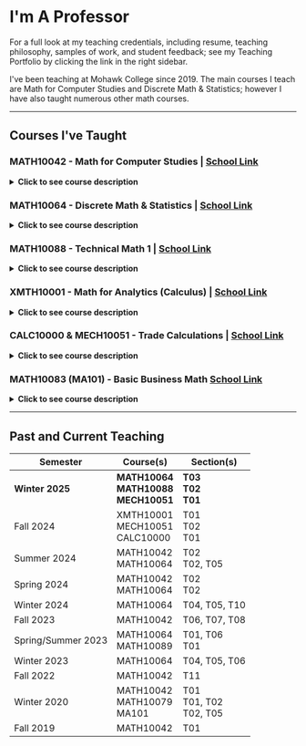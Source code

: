 # I'm A Professor

For a full look at my teaching credentials, including resume, teaching philosophy, samples of work, and student feedback; see my Teaching Portfolio by clicking the link in the right sidebar.

I've been teaching at Mohawk College since 2019.  The main courses I teach are Math for Computer Studies and Discrete Math & Statistics; however I have also taught numerous other math courses.

---

## Courses I've Taught

### MATH10042 - Math for Computer Studies | [School Link](https://cereg.mohawkcollege.ca/course?courseCode=MATH10042)

<details><summary><b>Click to see course description</b></summary>
In this course we focus on the fundamentals of digital logic. We begin with the concept of positional numbering systems; including decimal, binary, octal, and hexadecimal.  It is important to begin here because the binary based number systems are the basis of all computer architecture and logic.  From there we discuss arithmetic in the binary system and introduce Boolean algebra.  
Boolean algebra is the logic system that computers use at the mechanical level of the <a href="https://en.wikipedia.org/wiki/Logic_gate#Manufacturing" target="_blank">gate</a>.  It is also how circuits are designed.  We showcase this by designing the circuit for a 7-segment display (think of the digits on a digital clock, or a basic calculator).  We also explore an application of binary strings through the example of Unicode UTF-8 code-point encodings.  
We finish the course with standard lessons on algebra, linear functions, and exponential and logarithmic functions.
</details>

### MATH10064 - Discrete Math & Statistics | [School Link](https://cereg.mohawkcollege.ca/course?courseCode=MATH10064)

<details><summary><b>Click to see course description</b></summary>
Within this curriculum, we discuss various introductory topics in the realm of discrete mathematics.  Discreteness means that things are fully separated from each other; you could also say that the members of a discrete set are listable, or <a href="https://en.wikipedia.org/wiki/Countable_set" target="_blank">countable</a>.  
The typical example of a discrete set is the set of Integers.  In fact all discrete sets can be reduced to some subset of the integers. For this reason, studying the integers is of huge importance in discrete math and, to that end, the course begins with some introductory number theory. We start with the primary building blocks of the integers, prime numbers. We discuss testing for primality and then expand our notion of "division" in the integers with modular arithmetic.  
After this we shift our focus to counting and probabilities, and then finish the course with an exploration of introductory statistics.
</details>

### MATH10088 - Technical Math 1 | [School Link](https://cereg.mohawkcollege.ca/course?courseCode=MATH10088)

<details><summary><b>Click to see course description</b></summary>
This is the first math course for various engineering programs; including civil and mechanical engineering,
architectural technology, and others.
<br>
The content focuses on core math skills for problem solving and analytical thinking. It begins with a review of algebra,
calculation methods, and unit conversion. Afterwards, we move into problem solving techniques involving algebra and
linear equations, then moving into a study of angles, and triangle trigonometry, and ending with systems of linear
equations.
</details>

### XMTH10001 - Math for Analytics (Calculus) | [School Link](https://myssb.mohawkcollege.ca/mcprod/psecrsdes.P_CrseGet_PS?subj_code=XMTH&crse_numb=10001&term_code=202330&prg=392&vrs=23-A)

<details><summary><b>Click to see course description</b></summary>
This course is part of the newly offered <a href="https://www.mohawkcollege.ca/programs/business/bachelor-of-analytics-and-data-management-honours-392" target="_blank">Bachelor of Analytics and Data Management</a> program at Mohawk, in which students earn a full Bachelors degree in the field of data analytics with a focus on business decision making. The program is offered through the Business department.
<br>
The content of the course revolves around differential and integral calculus with a strong focus on business related applications. We begin by understanding algebraic and transcendental functions, like polynomials, rational functions, exponential/logarithmic functions, etc. before diving into differentiation and then integration.
</details>

### CALC10000 & MECH10051 - Trade Calculations | [School Link](https://cereg.mohawkcollege.ca/search/publicCourseSearchDetails.do?method=load&courseId=1012645&selectedProgramAreaId=1009675&selectedProgramStreamId=1009723)

<details><summary><b>Click to see course description</b></summary>
CALC10000 and MECH10051 are both offered at the Mohawk College Trade School located at the Stoney Creek campus. The courses contain the same material but are specified for different skilled trade programs.
<br>
The courses go over foundational concepts in math like arithmetic, fractions, decimals, and proportions & percentages.
</details>

### MATH10083 (MA101) - Basic Business Math [School Link](https://myssb.mohawkcollege.ca/mcprod/psecrsdes.P_CrseGet_PS?subj_code=MATH&crse_numb=10083&term_code=202130&prg=320&vrs=24-A)

<details><summary><b>Click to see course description</b></summary>
This course begins with foundational math concepts in numeracy and algebraic skills like the order of operations, exponents, and algebraic manipulation of equations. After this, we move into business related topics of trade & cash discounts, invoicing, markup & markdown, and break-even analysis.
</details>

---

## Past and Current Teaching

| Semester | Course(s) | Section(s) |
| - | - | - |
| **Winter 2025** | **MATH10064 <br> MATH10088 <br> MECH10051** | **T03 <br> T02 <br> T01** |
| Fall 2024 | XMTH10001 <br> MECH10051 <br> CALC10000 | T01 <br> T02 <br> T01 |
| Summer 2024 | MATH10042 <br> MATH10064| T02 <br> T02, T05 |
| Spring 2024 | MATH10042 <br> MATH10064| T02 <br> T02 |
| Winter 2024 | MATH10064 | T04, T05, T10 |
| Fall 2023 | MATH10042 | T06, T07, T08 |
| Spring/Summer 2023 | MATH10064 <br> MATH10089 | T01, T06 <br> T01 |
| Winter 2023 | MATH10064 | T04, T05, T06 |
| Fall 2022 | MATH10042 | T11 |
| Winter 2020 | MATH10042 <br> MATH10079 <br> MA101 | T01 <br> T01, T02 <br> T02, T05 |
| Fall 2019 | MATH10042 | T01 |
